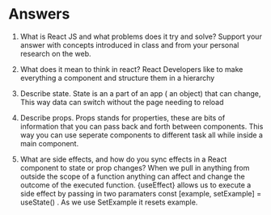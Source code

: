 # Answers

1. What is React JS and what problems does it try and solve? Support your answer with concepts introduced in class and from your personal research on the web.

1. What does it mean to think in react?
    React Developers like to make everything a component and structure them in a hierarchy 
1. Describe state.
    State is an a part of an app ( an object)  that can change, This way data can switch without the page needing to reload
1. Describe props.
    Props stands for properties, these are bits of information that you can pass back and forth between components. This way you can use seperate components to different task all while inside a main component.
1. What are side effects, and how do you sync effects in a React component to state or prop changes?
     When we pull in anything from outside the scope of a function anything can affect and change the outcome of the executed function. {useEffect} allows us to execute a side effect by passing in two paramaters
      const [example, setExample] = useState()
     . As we use SetExample it resets example.